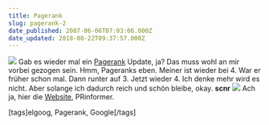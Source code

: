 ```yaml
---
title: Pagerank
slug: pagerank-2
date_published: 2007-06-06T07:03:06.000Z
date_updated: 2018-08-22T09:37:57.000Z
---
```


![](//picdump.thafaker.de/upload.wikimedia.org/math/c/3/1/c319b3ec6b1e0284bdccd0d7112628e8.png)
Gab es wieder mal ein [Pagerank](http://de.wikipedia.org/wiki/Pagerank) Update, ja? Das muss wohl an mir vorbei gezogen sein. Hmm, Pageranks eben. Meiner ist wieder bei 4. War er früher schon mal. Dann runter auf 3. Jetzt wieder 4. Ich denke mehr wird es nicht. Aber solange ich dadurch reich und schön bleibe, okay. **scnr**
![](//picdump.thafaker.de/2007/06/pagerank4.jpg)
Ach ja, hier die [Website](http://www.prinformer.com/index.php?u=thafaker.de), PRinformer.

[tags]elgoog, Pagerank, Google[/tags]
